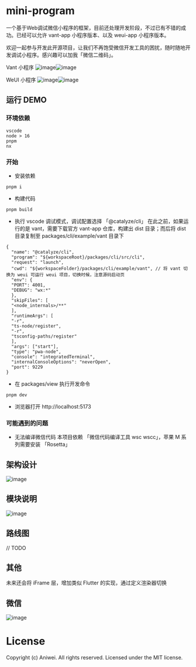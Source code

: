 # mini-program

一个基于Web调试微信小程序的框架，目前还处理开发阶段，不过已有不错的成功。已经可以允许 vant-app 小程序版本、以及 weui-app 小程序版本。

欢迎一起参与开发此开源项目，让我们不再饱受微信开发工具的困扰，随时随地开发调试小程序。感兴趣可以加我「微信二维码」。

Vant 小程序
![image](https://github.com/aniwei/mini-program/blob/main/screenshot/vant-app.jpg)![image](https://github.com/aniwei/mini-program/blob/main/screenshot/vant.jpg)

WeUI 小程序
![image](https://github.com/aniwei/mini-program/blob/main/screenshot/weui-web-01.jpg)![image](https://github.com/aniwei/mini-program/blob/main/screenshot/weui-web-02.jpg)

## 运行 DEMO

### 环境依赖
```
vscode 
node > 16 
pnpm 
nx
```
### 开始
- 安装依赖
```
pnpm i
```

- 构建代码
```
pnpm build
```

- 执行 vscode 调试模式，调试配置选择 「@catalyze/cli」
在此之前，如果运行的是 vant，需要下载官方 vant-app 仓库，构建出 dist 目录；而后将 dist 目录复制至 packages/cli/example/vant 目录下
```
{
  "name": "@catalyze/cli",
  "program": "${workspaceRoot}/packages/cli/src/cli",
  "request": "launch",
  "cwd": "${workspaceFolder}/packages/cli/example/vant", // 将 vant 切换为 weui 可运行 weui 项目，切换时候，注意源码启动页
  "env": {
  "PORT": 4001,
  "DEBUG": "wx:*"
  },
  "skipFiles": [
  "<node_internals>/**"
  ],
  "runtimeArgs": [
  "-r",
  "ts-node/register",
  "-r",
  "tsconfig-paths/register"
  ],
  "args": ["start"],
  "type": "pwa-node",
  "console": "integratedTerminal",
  "internalConsoleOptions": "neverOpen",
  "port": 9229
}
```

- 在 packages/view 执行开发命令
```
pnpm dev
```

- 浏览器打开 http://localhost:5173 

### 可能遇到的问题
- 无法编译微信代码
本项目依赖 「微信代码编译工具 wsc wscc」，苹果 M 系列需要安装 「Rosetta」

## 架构设计
![image](https://github.com/aniwei/mini-program/blob/main/mini-program-framework.png)

## 模块说明
![image](https://github.com/aniwei/mini-program/blob/main/package-introduction.png)

## 路线图
// TODO

## 其他
未来还会将 iFrame 层，增加类似 Flutter 的实现，通过定义渲染器切换

## 微信
![image](https://github.com/aniwei/mini-program/blob/main/wechat.jpg)



# License
Copyright (c) Aniwei. All rights reserved.
Licensed under the MIT license.
